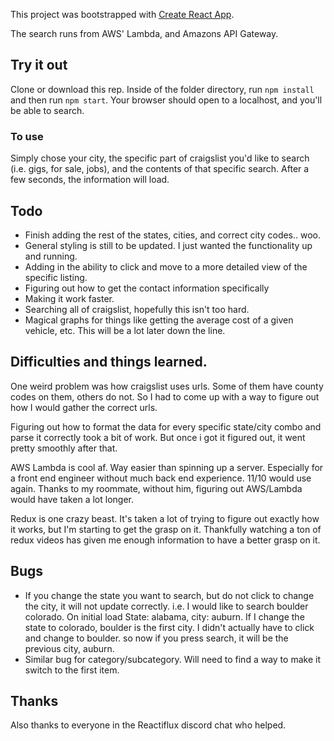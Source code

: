 This project was bootstrapped with [Create React App](https://github.com/facebookincubator/create-react-app).

The search runs from AWS' Lambda, and Amazons API Gateway.

## Try it out

Clone or download this rep. Inside of the folder directory, run `npm install` and then run `npm start`. Your browser should open to a localhost, and you'll be able to search.

### To use

Simply chose your city, the specific part of craigslist you'd like to search (i.e. gigs, for sale, jobs), and the contents of that specific search.
After a few seconds, the information will load.

## Todo

- Finish adding the rest of the states, cities, and correct city codes.. woo.
- General styling is still to be updated. I just wanted the functionality up and running.
- Adding in the ability to click and move to a more detailed view of the specific listing.
- Figuring out how to get the contact information specifically
- Making it work faster.
- Searching all of craigslist, hopefully this isn't too hard.
- Magical graphs for things like getting the average cost of a given vehicle, etc. This will be a lot later down the line. 

## Difficulties and things learned.

One weird problem was how craigslist uses urls. Some of them have county codes on them, others do not. So I had to come up with a way to figure out how I would gather the correct urls.

Figuring out how to format the data for every specific state/city combo and parse it correctly took a bit of work. But once i got it figured out, it went pretty smoothly after that.

AWS Lambda is cool af. Way easier than spinning up a server. Especially for a front end engineer without much back end experience. 11/10 would use again. Thanks to my roommate, without him, figuring out AWS/Lambda would have taken a lot longer.

Redux is one crazy beast. It's taken a lot of trying to figure out exactly how it works, but I'm starting to get the grasp on it. Thankfully watching a ton of redux videos has given me enough information to have a better grasp on it.

## Bugs

- If you change the state you want to search, but do not click to change the city, it will not update correctly. i.e. I would like to search boulder colorado. On initial load State: alabama, city: auburn. If I change the state to colorado, boulder is the first city. I didn't actually have to click and change to boulder. so now if you press search, it will be the previous city, auburn.
- Similar bug for category/subcategory. Will need to find a way to make it switch to the first item.

## Thanks
Also thanks to everyone in the Reactiflux discord chat who helped.